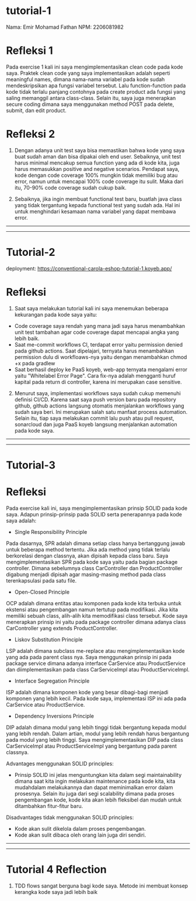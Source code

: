 # tutorial-1

Nama: Emir Mohamad Fathan
NPM: 2206081982

# Refleksi 1

Pada exercise 1 kali ini saya mengimplementasikan clean code pada kode saya. Praktek clean code yang saya implementasikan adalah seperti meaningful names, dimana nama-nama variabel pada kode sudah mendeskripsikan apa fungsi variabel tersebut. Lalu function-function pada kode tidak terlalu panjang contohnya pada create product ada fungsi yang saling memanggil antara class-class. Selain itu, saya juga menerapkan secure coding dimana saya menggunakan method POST pada delete, submit, dan edit product.

# Refleksi 2

1. Dengan adanya unit test saya bisa memastikan bahwa kode yang saya buat sudah aman dan bisa dipakai oleh end user. Sebaiknya, unit test harus minimal mencakup semua function yang ada di kode kita, juga harus memasukkan positive and negative scenarios. Pendapat saya, kode dengan code coverage 100% mungkin tidak memiliki bug atau error, namun untuk mencapai 100% code coverage itu sulit. Maka dari itu, 70-90% code coverage sudah cukup baik.

2. Sebaiknya, jika ingin membuat functional test baru, buatlah java class yang tidak tergantung kepada functional test yang sudah ada. Hal ini untuk menghindari kesamaan nama variabel yang dapat membawa error.

<hr>
<hr>

# Tutorial-2

deployment: https://conventional-carola-eshop-tutorial-1.koyeb.app/

# Refleksi

1. Saat saya melakukan tutorial kali ini saya menemukan beberapa kekurangan pada kode saya yaitu:

- Code coverage saya rendah yang mana jadi saya harus menambahkan unit test tambahan agar code coverage dapat mencapai angka yang lebih baik.
- Saat me-commit workflows CI, terdapat error yaitu permission denied pada github actions. Saat dipelajari, ternyata harus menambahkan permission dulu di workfloaws-nya yaitu dengan menambahkan chmod +x pada gradlew
- Saat berhasil deploy ke PaaS koyeb, web-app ternyata mengalami error yaitu "Whitelabel Error Page". Cara fix-nya adalah mengganti huruf kapital pada return di controller, karena ini merupakan case sensitive.

2. Menurut saya, implementasi workflows saya sudah cukup memenuhi definisi CI/CD. Karena saat saya push version baru pada repository github, github actions langsung otomatis menjalankan workflows yang sudah saya beri. Ini merupakan salah satu manfaat process automation. Selain itu, tiap saya melakukan commit lalu push atau pull request, sonarcloud dan juga PaaS koyeb langsung menjalankan automation pada kode saya.

<hr>
<hr>

# Tutorial-3

# Refleksi

Pada exercise kali ini, saya mengimplementasikan prinsip SOLID pada kode saya. Adapun prinsip-prinsip pada SOLID serta penerapannya pada kode saya adalah:

- Single Responsibility Principle

Pada dasarnya, SPR adalah dimana setiap class hanya bertanggung jawab untuk beberapa method tertentu. Jika ada method yang tidak terlalu berkorelasi dengan classnya, akan dipisah kepada class baru. 
Saya mengimplementasikan SPR pada kode saya yaitu pada bagian package controller. Dimana sebelumnya class CarController dan ProductController digabung menjadi dipisah agar masing-masing method pada class terenkapsulasi pada satu file.

- Open-Closed Principle

OCP adalah dimana entitas atau komponen pada kode kita terbuka untuk ekstensi atau pengembangan namun tertutup pada modifikasi. Jika kita memiliki sebuah class, alih-alih kita memodifikasi class tersebut. Kode saya menerapkan prinsip ini yaitu pada package controller dimana adanya class CarController yang extends ProductController.

- Liskov Substitution Principle

LSP adalah dimana subclass me-replace atau mengimplementasikan kode yang ada pada parent class nya. Saya menggunakan prinsip ini pada package service dimana adanya interface CarService atau ProductService dan diimplementasikan pada class CarServiceImpl atau ProductServiceImpl.

- Interface Segregation Principle

ISP adalah dimana komponen kode yang besar dibagi-bagi menjadi komponen yang lebih kecil. Pada kode saya, implementasi ISP ini ada pada CarService atau ProductService.

- Dependency Inversions Principle

DIP adalah dimana modul yang lebih tinggi tidak bergantung kepada modul yang lebih rendah. Dalam artian, modul yang lebih rendah harus bergantung pada modul yang lebih tinggi. Saya mengimplementasikan DIP pada class CarServiceImpl atau ProductServiceImpl yang bergantung pada parent classnya.

Advantages menggunakan SOLID principles:
- Prinsip SOLID ini jelas menguntungkan kita dalam segi maintainability dimana saat kita ingin melakukan maintenance pada kode kita, kita mudahdalam melakukannya dan dapat meminimalkan error dalam prosesnya. Selain itu juga dari segi scalability dimana pada proses pengembangan kode, kode kita akan lebih fleksibel dan mudah untuk ditambahkan fitur-fitur baru.

Disadvantages tidak menggunakan SOLID principles:
- Kode akan sulit dikelola dalam proses pengembangan.
- Kode akan sulit dibaca oleh orang lain juga diri sendiri.

<hr>
<hr>

# Tutorial 4 Reflection

1. TDD flows sangat berguna bagi kode saya. Metode ini membuat konsep kerangka kode saya jadi lebih baik
